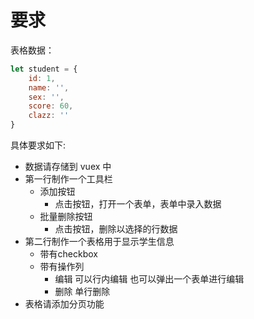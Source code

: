 # 要求

表格数据：

```js
let student = {
    id: 1,
    name: '',
    sex: '',
    score: 60,
    clazz: ''
}
```

具体要求如下:

- 数据请存储到 vuex 中
- 第一行制作一个工具栏
    - 添加按钮
        - 点击按钮，打开一个表单，表单中录入数据
    - 批量删除按钮
        - 点击按钮，删除以选择的行数据
- 第二行制作一个表格用于显示学生信息
    - 带有checkbox
    - 带有操作列
        - 编辑 可以行内编辑 也可以弹出一个表单进行编辑
        - 删除 单行删除
- 表格请添加分页功能
